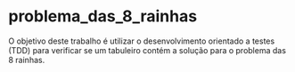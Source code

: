 # problema_das_8_rainhas
O objetivo deste trabalho é utilizar o desenvolvimento orientado a testes (TDD) para verificar se um tabuleiro contém a solução para o problema das 8 rainhas. 
